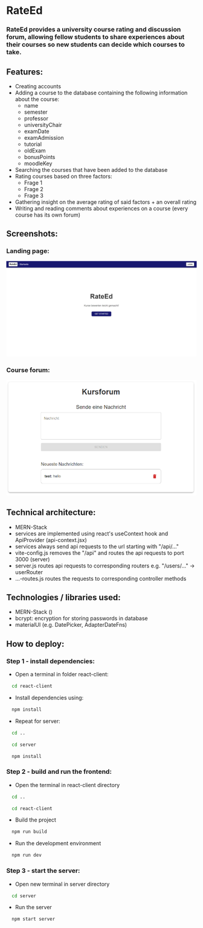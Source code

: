 # RateEd

### RateEd provides a university course rating and discussion forum, allowing fellow students to share experiences about their courses so new students can decide which courses to take.

## Features:

- Creating accounts
- Adding a course to the database containing the following information about the course:
  - name
  - semester
  - professor
  - universityChair
  - examDate
  - examAdmission
  - tutorial
  - oldExam
  - bonusPoints
  - moodleKey
- Searching the courses that have been added to the database
- Rating courses based on three factors:
  - Frage 1
  - Frage 2
  - Frage 3
- Gathering insight on the average rating of said factors + an overall rating
- Writing and reading comments about experiences on a course (every course has its own forum)

## Screenshots:
### Landing page:
![img.png](landing-page-img.png)
### Course forum:
![img.png](course-forum-img.png)

## Technical architecture:

- MERN-Stack
- services are implemented using react's useContext hook and ApiProvider (api-context.jsx)
- services always send api requests to the url starting with "/api/..."
- vite-config.js removes the "/api" and routes the api requests to port 3000 (server)
- server.js routes api requests to corresponding routers e.g. "/users/..." -> userRouter
- ...-routes.js routes the requests to corresponding controller methods

## Technologies / libraries used:

- MERN-Stack ()
- bcrypt: encryption for storing passwords in database
- materialUI (e.g. DatePicker, AdapterDateFns)

## How to deploy:
### Step 1 - install dependencies:
- Open a terminal in folder react-client:
```bash
  cd react-client 
```
- Install dependencies using:
```bash
  npm install 
```
- Repeat for server:
```bash 
  cd ..
```
```bash
  cd server
```
```bash
  npm install
```

### Step 2 - build and run the frontend:
- Open the terminal in react-client directory
```bash
  cd ..
```
```bash
  cd react-client
```
- Build the project
```bash
  npm run build
```
- Run the development environment
```bash
  npm run dev 
```

### Step 3 - start the server:
- Open new terminal in server directory
```bash
  cd server
```
- Run the server
```bash
  npm start server
```